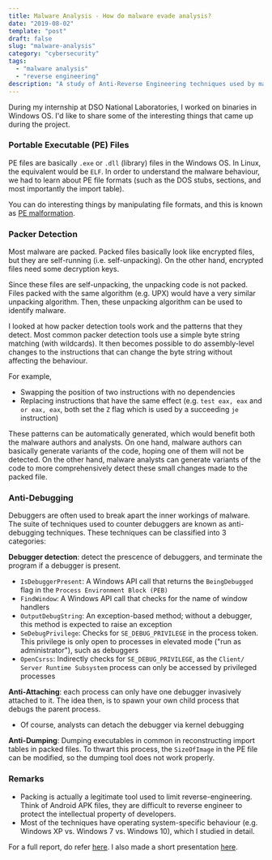 ```yaml
---
title: Malware Analysis - How do malware evade analysis?
date: "2019-08-02"
template: "post"
draft: false
slug: "malware-analysis"
category: "cybersecurity"
tags:
  - "malware analysis"
  - "reverse engineering"
description: "A study of Anti-Reverse Engineering techniques used by malware"
---
```


During my internship at DSO National Laboratories, I worked on binaries in Windows OS. I'd like to share some of the interesting things that came up during the project.

### Portable Executable (PE) Files

PE files are basically `.exe` or `.dll` (library) files in the Windows OS. In Linux, the equivalent would be `ELF`. In order to understand the malware behaviour, we had to learn about PE file formats (such as the DOS stubs, sections, and most importantly the import table).

You can do interesting things by manipulating file formats, and this is known as [PE malformation](https://www.youtube.com/watch?v=-0DEEbQq8jU).

### Packer Detection

Most malware are packed. Packed files basically look like encrypted files, but they are self-running (i.e. self-unpacking). On the other hand, encrypted files need some decryption keys.

Since these files are self-unpacking, the unpacking code is not packed. Files packed with the same algorithm (e.g. UPX) would have a very similar unpacking algorithm. Then, these unpacking algorithm can be used to identify malware.

I looked at how packer detection tools work and the patterns that they detect. Most common packer detection tools use a simple byte string matching (with wildcards). It then becomes possible to do assembly-level changes to the instructions that can change the byte string without affecting the behaviour. 

For example,
- Swapping the position of two instructions with no dependencies
- Replacing instructions that have the same effect (e.g. `test eax, eax` and `or eax, eax`, both set the `Z` flag which is used by a succeeding `je` instruction)

These patterns can be automatically generated, which would benefit both the malware authors and analysts. On one hand, malware authors can basically generate variants of the code, hoping one of them will not be detected. On the other hand, malware analysts can generate variants of the code to more comprehensively detect these small changes made to the packed file.

### Anti-Debugging

Debuggers are often used to break apart the inner workings of malware. The suite of techniques used to counter debuggers are known as anti-debugging techniques. These techniques can be classified into 3 categories:

**Debugger detection**: detect the prescence of debuggers, and terminate the program if a debugger is present.
- `IsDebuggerPresent`: A Windows API call that returns the `BeingDebugged` flag in the `Process Environment Block (PEB)`
- `FindWindow`: A Windows API call that checks for the name of window handlers
- `OutputDebugString`: An exception-based method; without a debugger, this method is expected to raise an exception
- `SeDebugPrivilege`: Checks for `SE_DEBUG_PRIVILEGE` in the process token. This privilege is only open to processes in elevated mode ("run as administrator"), such as debuggers
- `OpenCsrss`: Indirectly checks for `SE_DEBUG_PRIVILEGE`, as the `Client/ Server Runtime Subsystem` process can only be accessed by privileged processes

**Anti-Attaching**: each process can only have one debugger invasively attached to it. The idea then, is to spawn your own child process that debugs the parent process.
- Of course, analysts can detach the debugger via kernel debugging

**Anti-Dumping**: Dumping executables in common in reconstructing import tables in packed files. To thwart this process, the `SizeOfImage` in the PE file can be modified, so the dumping tool does not work properly.

### Remarks
- Packing is actually a legitimate tool used to limit reverse-engineering. Think of Android APK files, they are difficult to reverse engineer to protect the intellectual property of developers.
- Most of the techniques have operating system-specific behaviour (e.g. Windows XP vs. Windows 7 vs. Windows 10), which I studied in detail.

For a full report, do refer [here](/malware-analysis-report.pdf). I also made a short presentation [here](/malware-analysis-ppt.pdf).
